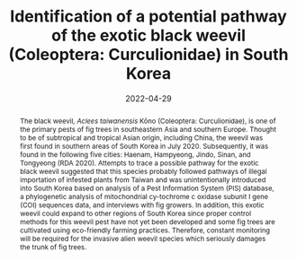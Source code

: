 ---
title: 'Identification of a potential pathway of the exotic black weevil (Coleoptera: Curculionidae) in South Korea'
date: '2022-04-29'
doi: ''
journal: Insecta Mundi
issue: '0926'
pagination: '1–5'
zoobank: 'urn:lsid:zoobank.org:pub:9D72525F-608D-4028-A24D-9F3F866257F9'

authors:
  - first_name: 'Sohee'
    last_name: 'Kim'
    affiliation: 'Plant Pest Control Division/APQA 177, Hyeoksin 8-ro, Gimcheon-si, Gyeongsangbuk-do, South Korea 39660'
    email: ''
    orcid: ''

  - first_name: 'Seon Woo'
    last_name: 'Lee'
    affiliation: 'Plant Pest Control Division/APQA 177, Hyeoksin 8-ro, Gimcheon-si, Gyeongsangbuk-do, South Korea 39660'
    email: ''
    orcid: ''

  - first_name: 'Soo-Jung'
    last_name: 'Suh'
    affiliation: 'Plant Pest Control Division/APQA 177, Hyeoksin 8-ro, Gimcheon-si, Gyeongsangbuk-do, South Korea 39660'
    email: 'suhsj97@korea.kr'
    orcid: ''

download: 'https://drive.google.com/file/d/1YvC6yTxQG0KaGgMzvXQvh-fU-sxLZLUd'

supplementary: ''

keywords:
  - <i>Aclees taiwanensis</i> Kôno
  - invasive species
  - trace
  - illegal importation
  - plant pest
 
categories:
  - Coleoptera
  - Curculionidae
  
references:
  - authors: Altschul SF, Gish W, Miller W, Myers EW, Lipman DJ.
    year: 1990
    title: 'Basic local alignment search tool. Journal of Molecular Biology 215'
    pages: 403–410
    doi: 
    url: 
    access: 

  - authors: Ciampolini M, Regalin R, Perrin H.
    year: 2005
    title: '<i>Aclees cribratus</i>, nuovo per l’Italia, nocivo al fico allevato in vivaio. L’Informatore Agrario 47'
    pages: 69–71
    doi: 
    url: 
    access: 

  - authors: Diagne C, Leroy B, Gozlan RE, Vaissière AC, Assailly C, Nuninger L, Roiz D, Jourdain F, Jarić I, Courchamp F.
    year: 2020
    title: 'InvaCost, a public database of the economic costs of biological invasions worldwide. Scientific Data 7'
    pages: 277
    doi: 
    url: 
    access: 

  - authors: Farina P, Mazza G, Benvenuti C, Cutino I, Giannotti P, Conti B, Bedini S, Gargani E.
    year: 2021
    title: 'Biological notes and distribution in southern Europe of <i>Aclees taiwanensis </i>Kôno, 1933 (Coleoptera: Curculionidae): A new pest of the fig tree. Insects 12(1)'
    pages: 5
    doi: 
    url: 
    access: 

  - authors: Felsenstein J.
    year: 1985
    title: 'Confidence limits on phylogenies: An approach using the bootstrap. Evolution 39'
    pages: 783–791
    doi: 
    url: 
    access: 

  - authors: Halbert SE, Moore MR, Bartlett CR, Allen JS.
    year: 2020
    title: 'Identification of planthoppers (Hemiptera: Delphacidae) intercepted on aquarium plants in Florida and elucidation of a potential pathway for exotic aquatic and semiaquatic pests. Insecta Mundi 0775'
    pages: 1–6
    doi: 
    url: 
    access: 

  - authors: Hebert PDN, Penton EH, Burns JM, Janzen DH, Hallwachs W.
    year: 2004
    title: 'Ten species in one: DNA barcoding reveals cryptic species in the neotropical skipper butterfly <i>Astrapes fulgerator</i>. Proceedings of the National Academy of Sciences USA 101'
    pages: 14812–14817
    doi: 
    url: 
    access: 

  - authors: Hong KJ, Park DK, Lee SM.
    year: 2020
    title: 'First report of the exotic fig weevil, <i>Aclees taiwanensis </i>Kôno (Coleoptera: Curculionidae) in Korea. Korean Journal of Applied Entomology 59(4)'
    pages: 277–280
    doi: 
    url: 
    access: 

  - authors: Lee SH.
    year: 2019
    title: 'National species list of Korea, III. Insects (Hexapoda). Designzip; Seoul'
    pages: 988 p
    doi: 
    url: 
    access: 

  - authors: Meregalli M, Boriani M, Bollino M, Hsu CF.
    year: 2020
    title: 'Review of the species of <i>Aclees </i>described by Kôno (Coleoptera: Curculionidae: Molytinae). Zootaxa 4768'
    pages: 146–150
    doi: 
    url: 
    access: 

  - authors: Nei M, Kumar S.
    year: 2000
    title: 'Molecular evolution and phylogenetics. Oxford University Press; New York'
    pages: 348 p
    doi: 
    url: 
    access: 

  - authors: Park JS.
    year: 2010
    title: 'Compendium of exotic plant pests and weeds. National Plant Quarantine Service; Anyang, South Korea'
    pages: 292 p
    doi: 
    url: 
    access: 

  - authors: Perrings C, Dehnen-Schmutz K, Touza J, Williamson M.
    year: 2005
    title: 'How to manage biological invasions under globalization. Trends in Ecology and Evolution 20(5)'
    pages: 212–215
    doi: 
    url: 
    access: 

  - authors: PIS (Pest Information System).
    year: 2021
    title: 'Pest Information System (internal database Plant Quarantine Technology Center/ APQA, South Korea).'
    pages: 
    doi: 
    url: https://10.110.128.100
    access: (Last accessed December 2021.)

  - authors: Ratnasingham S, Hebert PDN.
    year: 2007
    title: 'BOLD: the Barcode of Life Data System (http://www.barcodinglife.org). Molecular Ecology Notes 7'
    pages: 355–364
    doi: 
    url: http://www.barcodinglife.org
    access: 

  - authors: RDA (Rural Development Administration).
    year: 2020
    title: 'Report on occurrence survey of the black weevil in southern regions of South Korea. RDA/Extension Service Bureau Disaster Management Division; South Korea'
    pages: 8 p
    doi: 
    url: 
    access: 

  - authors: Saitou N, Nei M.
    year: 1987
    title: 'The neighbor-joining method: A new method for reconstructing phylogenetic trees. Molecular Biology and Evolution 4'
    pages: 406–425
    doi: 
    url: 
    access: 

  - authors: Tamura K, Stecher G, Peterson D, Filipski A, Kumar S.
    year: 2013
    title: 'MEGA6: Molecular Evolutionary Genetics Analysis version 6.0. Molecular Biology and Evolution 30'
    pages: 2725–2729
    doi: 
    url: 
    access: 

abstract: 'The black weevil, <i>Aclees taiwanensis </i>Kôno (Coleoptera: Curculionidae), is one of the primary pests of fig trees in southeastern Asia and southern Europe. Thought to be of subtropical and tropical Asian origin, including China, the weevil was first found in southern areas of South Korea in July 2020. Subsequently, it was found in the following five cities: Haenam, Hampyeong, Jindo, Sinan, and Tongyeong (RDA 2020). Attempts to trace a possible pathway for the exotic black weevil suggested that this species probably followed pathways of illegal importation of infested plants from Taiwan and was unintentionally introduced into South Korea based on analysis of a Pest Information System (PIS) database, a phylogenetic analysis of mitochondrial cy-tochrome c oxidase subunit I gene (COI) sequences data, and interviews with fig growers. In addition, this exotic weevil could expand to other regions of South Korea since proper control methods for this weevil pest have not yet been developed and some fig trees are cultivated using eco-friendly farming practices. Therefore, constant monitoring will be required for the invasive alien weevil species which seriously damages the trunk of fig trees.'

---